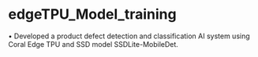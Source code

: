 # edgeTPU_Model_training

•	Developed a product defect detection and classification AI system using Coral Edge TPU and SSD model SSDLite-MobileDet.
